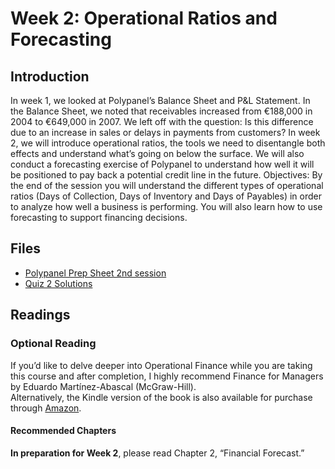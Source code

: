 # Week 2: Operational Ratios and Forecasting
## Introduction
In week 1, we looked at Polypanel’s Balance Sheet and P&L Statement. In the Balance Sheet, we noted that receivables increased from €188,000 in 2004 to €649,000 in 2007. We left off with the question: Is this difference due to an increase in sales or delays in payments from customers? In week 2, we will introduce operational ratios, the tools we need to disentangle both effects and understand what’s going on below the surface. We will also conduct a forecasting exercise of Polypanel to understand how well it will be positioned to pay back a potential credit line in the future. Objectives: By the end of the session you will understand the different types of operational ratios (Days of Collection, Days of Inventory and Days of Payables) in order to analyze how well a business is performing. You will also learn how to use forecasting to support financing decisions.

## Files
* [Polypanel Prep Sheet 2nd session](./files/Polypanel_Prep_Sheet_2nd_session.pdf)
* [Quiz 2 Solutions](./files/Quiz2_Solutions.pdf)

## Readings
### Optional Reading
If you’d like to delve deeper into Operational Finance while you are taking this course and after completion, I highly recommend Finance for Managers by Eduardo Martínez-Abascal (McGraw-Hill).\
Alternatively, the Kindle version of the book is also available for purchase through [Amazon](http://www.amazon.com/Finance-Managers-Eduardo-Martinez-Abascal/dp/0077140079?ie=UTF8&*Version*=1&*entries*=0).

#### Recommended Chapters
**In preparation for Week 2**, please read Chapter 2, “Financial Forecast.”
